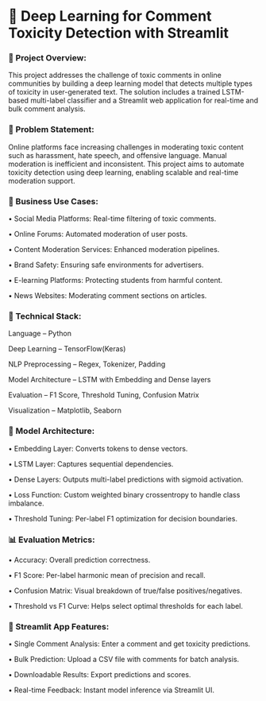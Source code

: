 # 🧠 Deep Learning for Comment Toxicity Detection with Streamlit

### 📌 Project Overview:

This project addresses the challenge of toxic comments in online communities by building a deep learning model that detects multiple types of toxicity in user-generated text. The solution includes a trained LSTM-based multi-label classifier and a Streamlit web application for real-time and bulk comment analysis.

### 🎯 Problem Statement:

Online platforms face increasing challenges in moderating toxic content such as harassment, hate speech, and offensive language. Manual moderation is inefficient and inconsistent. This project aims to automate toxicity detection using deep learning, enabling scalable and real-time moderation support.

### 💼 Business Use Cases:

•	Social Media Platforms: Real-time filtering of toxic comments.

•	Online Forums: Automated moderation of user posts.

•	Content Moderation Services: Enhanced moderation pipelines.

•	Brand Safety: Ensuring safe environments for advertisers.

•	E-learning Platforms: Protecting students from harmful content.

•	News Websites: Moderating comment sections on articles.

### 🧪 Technical Stack:

Language – Python

Deep Learning – TensorFlow(Keras)

NLP Preprocessing – Regex, Tokenizer, Padding

Model Architecture – LSTM with Embedding and Dense layers

Evaluation – F1 Score, Threshold Tuning, Confusion Matrix

Visualization – Matplotlib, Seaborn

### 🧠 Model Architecture:

•	Embedding Layer: Converts tokens to dense vectors.

•	LSTM Layer: Captures sequential dependencies.

•	Dense Layers: Outputs multi-label predictions with sigmoid activation.

•	Loss Function: Custom weighted binary crossentropy to handle class imbalance.

•	Threshold Tuning: Per-label F1 optimization for decision boundaries.

### 📊 Evaluation Metrics:

•	Accuracy: Overall prediction correctness.

•	F1 Score: Per-label harmonic mean of precision and recall.

•	Confusion Matrix: Visual breakdown of true/false positives/negatives.

•	Threshold vs F1 Curve: Helps select optimal thresholds for each label.

### 🚀 Streamlit App Features:

•	Single Comment Analysis: Enter a comment and get toxicity predictions.

•	Bulk Prediction: Upload a CSV file with comments for batch analysis.

•	Downloadable Results: Export predictions and scores.

•	Real-time Feedback: Instant model inference via Streamlit UI.



